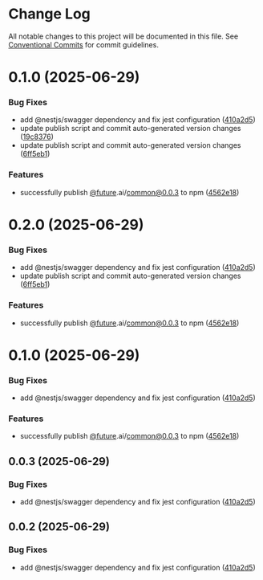 # Change Log

All notable changes to this project will be documented in this file.
See [Conventional Commits](https://conventionalcommits.org) for commit guidelines.

# 0.1.0 (2025-06-29)


### Bug Fixes

* add @nestjs/swagger dependency and fix jest configuration ([410a2d5](https://github.com/future-ai/nestjs-libs/commit/410a2d5f47e1a8cedfcccec3c9789129b5b3f313))
* update publish script and commit auto-generated version changes ([19c8376](https://github.com/future-ai/nestjs-libs/commit/19c83763323adbef22e93d7a056207813a341739))
* update publish script and commit auto-generated version changes ([6ff5eb1](https://github.com/future-ai/nestjs-libs/commit/6ff5eb197cf574bfc2b8fa6e4171d6f91b0961d9))


### Features

* successfully publish [@future](https://github.com/future).ai/common@0.0.3 to npm ([4562e18](https://github.com/future-ai/nestjs-libs/commit/4562e18139c01e62c886303b4549ca31effea2ce))





# 0.2.0 (2025-06-29)


### Bug Fixes

* add @nestjs/swagger dependency and fix jest configuration ([410a2d5](https://github.com/future-ai/nestjs-libs/commit/410a2d5f47e1a8cedfcccec3c9789129b5b3f313))
* update publish script and commit auto-generated version changes ([6ff5eb1](https://github.com/future-ai/nestjs-libs/commit/6ff5eb197cf574bfc2b8fa6e4171d6f91b0961d9))


### Features

* successfully publish [@future](https://github.com/future).ai/common@0.0.3 to npm ([4562e18](https://github.com/future-ai/nestjs-libs/commit/4562e18139c01e62c886303b4549ca31effea2ce))





# 0.1.0 (2025-06-29)


### Bug Fixes

* add @nestjs/swagger dependency and fix jest configuration ([410a2d5](https://github.com/future-ai/nestjs-libs/commit/410a2d5f47e1a8cedfcccec3c9789129b5b3f313))


### Features

* successfully publish [@future](https://github.com/future).ai/common@0.0.3 to npm ([4562e18](https://github.com/future-ai/nestjs-libs/commit/4562e18139c01e62c886303b4549ca31effea2ce))





## 0.0.3 (2025-06-29)


### Bug Fixes

* add @nestjs/swagger dependency and fix jest configuration ([410a2d5](https://github.com/future-ai/nestjs-libs/commit/410a2d5f47e1a8cedfcccec3c9789129b5b3f313))





## 0.0.2 (2025-06-29)


### Bug Fixes

* add @nestjs/swagger dependency and fix jest configuration ([410a2d5](https://github.com/future-ai/nestjs-libs/commit/410a2d5f47e1a8cedfcccec3c9789129b5b3f313))
